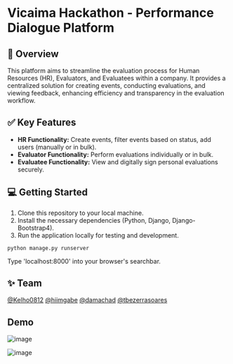 # Vicaima Hackathon - Performance Dialogue Platform

## 🚀 Overview
This platform aims to streamline the evaluation process for Human Resources (HR), Evaluators, and Evaluatees within a company. 
It provides a centralized solution for creating events, conducting evaluations, and viewing feedback, 
enhancing efficiency and transparency in the evaluation workflow.

## ✅ Key Features
- **HR Functionality:** Create events, filter events based on status, add users (manually or in bulk).
- **Evaluator Functionality:** Perform evaluations individually or in bulk.
- **Evaluatee Functionality:** View and digitally sign personal evaluations securely.

## 💻 Getting Started
1. Clone this repository to your local machine.
2. Install the necessary dependencies (Python, Django, Django-Bootstrap4).
3. Run the application locally for testing and development.
```
python manage.py runserver
```
Type 'localhost:8000' into your browser's searchbar.

## ✨ Team
[@Kelho0812](https://github.com/kelho0812)
[@hiimgabe](https://github.com/hiimgabe)
[@damachad](https://github.com/damachad)
[@tbezerrasoares](https://github.com/tbezerrasoares)

## Demo

![image](https://github.com/damachad/vicaima_hackathon/assets/128734978/e565a494-8da0-4ffd-895f-4b64156a3812)   

![image](https://github.com/damachad/vicaima_hackathon/assets/128734978/5064028d-38cc-4d6b-8186-c04a32a5a218)
